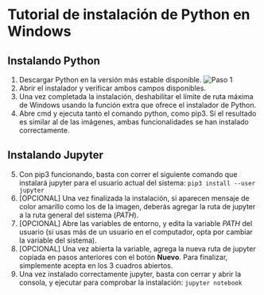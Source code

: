# Tutorial de instalación de Python en Windows
## Instalando Python

 1. Descargar Python en la versión más estable disponible.
![Paso 1](https://picasaweb.google.com/117536736365882777068/6680246814107216241#6680246812423836546)
 2. Abrir el instalador y verificar ambos campos disponibles.
 3. Una vez completada la instalación, deshabilitar el límite de ruta máxima de Windows usando la función extra que ofrece el instalador de Python.
 4. Abre cmd y ejecuta tanto el comando python, como pip3. Si el resultado es similar al de las imágenes, ambas funcionalidades se han instalado correctamente.
## Instalando Jupyter
 5. Con pip3 funcionando, basta con correr el siguiente comando que instalará jupyter para el usuario actual del sistema:
`pip3 install --user jupyter`
 6. [OPCIONAL] Una vez finalizada la instalación, si aparecen mensaje de color amarillo como los de la imagen, deberás agregar la ruta de jupyter a la ruta general del sistema (*PATH*).
 7. [OPCIONAL] Abre las variables de entorno, y edita la variable *PATH* del usuario (si usas más de un usuario en el computador, opta por cambiar la variable del sistema).
 8. [OPCIONAL] Una vez abierta la variable, agrega la nueva ruta de jupyter copiada en pasos anteriores con el botón **Nuevo**. Para finalizar, simplemente acepta en los 3 cuadros abiertos.
 9. Una vez instalado correctamente jupyter, basta con cerrar y abrir la consola, y ejecutar para comprobar la instalación:
`jupyter notebook`
<!--stackedit_data:
eyJoaXN0b3J5IjpbMTQ3MDQ4NDcxM119
-->